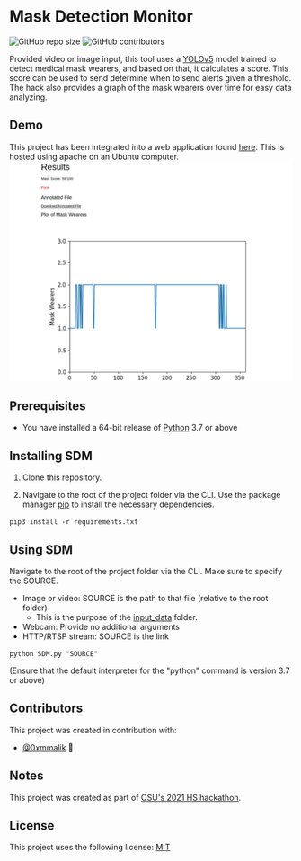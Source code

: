 # Mask Detection Monitor

![GitHub repo size](https://img.shields.io/github/repo-size/zeyad-mansour/mask-detection-monitor)
![GitHub contributors](https://img.shields.io/github/contributors/zeyad-mansour/ask-detection-monitor)

Provided video or image input, this tool uses a [YOLOv5](https://github.com/ultralytics/yolov5) model trained to detect medical mask wearers, and based on that, it calculates a score. This score can be used to send determine when to send alerts given a threshold. The hack also provides a graph of the mask wearers over time for easy data analyzing.

## Demo

This project has been integrated into a web application found [here](https://www.zeyadmansour.com/sdm/). This is hosted using apache on an Ubuntu computer.
![demo_image](demo_test.png)

## Prerequisites

* You have installed a 64-bit release of [Python](https://www.python.org/downloads/) 3.7 or above

## Installing SDM

1. Clone this repository.

2. Navigate to the root of the project folder via the CLI. Use the package manager [pip](https://pip.pypa.io/en/stable/) to install the necessary dependencies.
```
pip3 install -r requirements.txt
```  

## Using SDM

Navigate to the root of the project folder via the CLI. Make sure to specify the SOURCE.
* Image or video: SOURCE is the path to that file (relative to the root folder)
	* This is the purpose of the [input_data](input_data) folder.
* Webcam: Provide no additional arguments
* HTTP/RTSP stream: SOURCE is the link

```
python SDM.py "SOURCE"
```
(Ensure that the default interpreter for the "python" command is version 3.7 or above)
## Contributors

This project was created in contribution with:

* [@0xmmalik](https://github.com/0xmmalik) 📖

## Notes

This project was created as part of [OSU's 2021 HS hackathon](https://hack.osu.edu/hs/2021/).

## License

This project uses the following license: [MIT](https://github.com/zeyad-mansour/social-distancing-monitor/blob/main/LICENSE)
